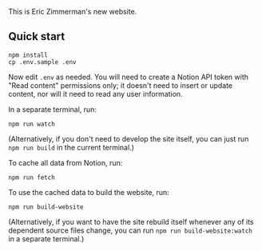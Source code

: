 This is Eric Zimmerman's new website.

## Quick start

```
npm install
cp .env.sample .env
```

Now edit `.env` as needed. You will need to create a Notion API token with
"Read content" permissions only; it doesn't need to insert or update content,
nor will it need to read any user information.

In a separate terminal, run:

```
npm run watch
```

(Alternatively, if you don't need to develop the site itself,
you can just run `npm run build` in the current terminal.)

To cache all data from Notion, run:

```
npm run fetch
```

To use the cached data to build the website, run:

```
npm run build-website
```

(Alternatively, if you want to have the site rebuild itself whenever any of
its dependent source files change, you can run `npm run build-website:watch`
in a separate terminal.)
